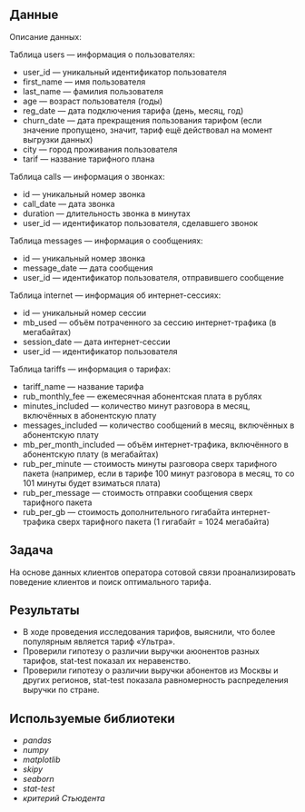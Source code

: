 ## Данные

Описание данных:

Таблица users — информация о пользователях:
+ user_id — уникальный идентификатор пользователя
+ first_name — имя пользователя
+ last_name — фамилия пользователя
+ age — возраст пользователя (годы)
+ reg_date — дата подключения тарифа (день, месяц, год)
+ churn_date — дата прекращения пользования тарифом (если значение пропущено, значит, тариф ещё действовал на момент выгрузки данных)
+ city — город проживания пользователя
+ tarif — название тарифного плана

Таблица calls — информация о звонках:
+ id — уникальный номер звонка
+ call_date — дата звонка
+ duration — длительность звонка в минутах
+ user_id — идентификатор пользователя, сделавшего звонок
  
Таблица messages — информация о сообщениях:
+ id — уникальный номер звонка
+ message_date — дата сообщения
+ user_id — идентификатор пользователя, отправившего сообщение
  
Таблица internet — информация об интернет-сессиях:
+ id — уникальный номер сессии
+ mb_used — объём потраченного за сессию интернет-трафика (в мегабайтах)
+ session_date — дата интернет-сессии
+ user_id — идентификатор пользователя
  
Таблица tariffs — информация о тарифах:
+ tariff_name — название тарифа
+ rub_monthly_fee — ежемесячная абонентская плата в рублях
+ minutes_included — количество минут разговора в месяц, включённых в абонентскую плату
+ messages_included — количество сообщений в месяц, включённых в абонентскую плату
+ mb_per_month_included — объём интернет-трафика, включённого в абонентскую плату (в мегабайтах)
+ rub_per_minute — стоимость минуты разговора сверх тарифного пакета (например, если в тарифе 100 минут разговора в месяц, то со 101 минуты будет взиматься плата)
+ rub_per_message — стоимость отправки сообщения сверх тарифного пакета
+ rub_per_gb — стоимость дополнительного гигабайта интернет-трафика сверх тарифного пакета (1 гигабайт = 1024 мегабайта)
  
## Задача

На основе данных клиентов оператора сотовой связи проанализировать поведение клиентов и поиск оптимального тарифа.

## Результаты

- В ходе проведения исследования тарифов, выяснили, что более популярным является тариф «Ультра».
- Проверили гипотезу о различии выручки аюонентов разных тарифов, stat-test показал их неравенство.
- Проверили гипотезу о различии выручки абонентов из Москвы и других регионов, stat-test показала равномерность распределения выручки по стране.
  
## Используемые библиотеки

+ *pandas*
+ *numpy*
+ *matplotlib*
+ *skipy*
+ *seaborn*
+ *stat-test*
+ *критерий Стьюдента*
